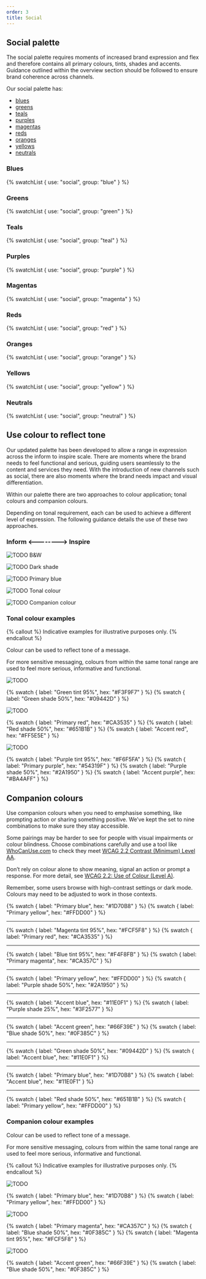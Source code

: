 ```yaml
---
order: 3
title: Social
---
```


## Social palette

The social palette requires moments of increased brand expression and flex and therefore contains all primary colours, tints, shades and accents. Guidance outlined within the overview section should be followed to ensure brand coherence across channels.

Our social palette has:
 
- [blues](#blues)
- [greens](#greens)
- [teals](#teals)
- [purples](#purples)
- [magentas](#magentas)
- [reds](#reds)
- [oranges](#oranges)
- [yellows](#yellows)
- [neutrals](#neutrals)

### <a name="blues"></a>Blues

{% swatchList { use: "social", group: "blue" } %}

### <a name="greens"></a>Greens

{% swatchList { use: "social", group: "green" } %}

### <a name="teals"></a>Teals

{% swatchList { use: "social", group: "teal" } %}

### <a name="purples"></a>Purples

{% swatchList { use: "social", group: "purple" } %}

### <a name="magentas"></a>Magentas

{% swatchList { use: "social", group: "magenta" } %}

### <a name="reds"></a>Reds

{% swatchList { use: "social", group: "red" } %}

### <a name="oranges"></a>Oranges

{% swatchList { use: "social", group: "orange" } %}

### <a name="yellows"></a>Yellows

{% swatchList { use: "social", group: "yellow" } %}

### <a name="neutrals"></a>Neutrals

{% swatchList { use: "social", group: "neutral" } %}

## Use colour to reflect tone

Our updated palette has been developed to allow a range in expression across the inform to inspire scale. There are moments where the brand needs to feel functional and serious, guiding users seamlessly to the content and services they need. With the introduction of new channels such as social, there are also moments where the brand needs impact and visual differentiation.

Within our palette there are two approaches to colour application; tonal colours and companion colours.

Depending on tonal requirement, each can be used to achieve a different level of expression. The following guidance details the use of these two approaches.

<!-- Obviously, that's not the right heading, needs proper design -->

### Inform <--------> Inspire

![TODO](./tone-black-and-white.png)
B&W

![TODO](./tone-dark-shade.png)
Dark shade

![TODO](./tone-primary-blue.png)
Primary blue

![TODO](./tone-tonal-colour.png)
Tonal colour

![TODO](./tone-companion-colour.png)
Companion colour

### Tonal colour examples

{% callout %}
Indicative examples for illustrative purposes only.
{% endcallout %}

Colour can be used to reflect tone of a message.

For more sensitive messaging, colours from within the same tonal range are used to feel more serious, informative and functional.

![TODO](./example-tonal-1.png)

{% swatch { label: "Green tint 95%", hex: "#F3F9F7" } %}
{% swatch { label: "Green shade 50%", hex: "#09442D" } %}

![TODO](./example-tonal-2.png)

{% swatch { label: "Primary red", hex: "#CA3535" } %}
{% swatch { label: "Red shade 50%", hex: "#651B1B" } %}
{% swatch { label: "Accent red", hex: "#FF5E5E" } %}

![TODO](./example-tonal-3.png)

{% swatch { label: "Purple tint 95%", hex: "#F6F5FA" } %}
{% swatch { label: "Primary purple", hex: "#54319F" } %}
{% swatch { label: "Purple shade 50%", hex: "#2A1950" } %}
{% swatch { label: "Accent purple", hex: "#BA4AFF" } %}

## Companion colours

Use companion colours when you need to emphasise something, like prompting action or sharing something positive. We’ve kept the set to nine combinations to make sure they stay accessible.

Some pairings may be harder to see for people with visual impairments or colour blindness. Choose combinations carefully and use a tool like [WhoCanUse.com](https://www.whocanuse.com/) to check they meet [WCAG 2.2 Contrast (Minimum) Level AA](https://www.w3.org/WAI/WCAG22/Understanding/contrast-minimum.html).

Don’t rely on colour alone to show meaning, signal an action or prompt a response. For more detail, see [WCAG 2.2: Use of Colour (Level A)](https://www.w3.org/WAI/WCAG22/Understanding/use-of-color.html).

Remember, some users browse with high-contrast settings or dark mode. Colours may need to be adjusted to work in those contexts.

<!-- the horizontal lines should not be there, but I added those temporarily to make groups clearer -->

{% swatch { label: "Primary blue", hex: "#1D70B8" } %}
{% swatch { label: "Primary yellow", hex: "#FFDD00" } %}

---

{% swatch { label: "Magenta tint 95%", hex: "#FCF5F8" } %}
{% swatch { label: "Primary red", hex: "#CA3535" } %}

---

{% swatch { label: "Blue tint 95%", hex: "#F4F8FB" } %}
{% swatch { label: "Primary magenta", hex: "#CA357C" } %}

---

{% swatch { label: "Primary yellow", hex: "#FFDD00" } %}
{% swatch { label: "Purple shade 50%", hex: "#2A1950" } %}

---

{% swatch { label: "Accent blue", hex: "#11E0F1" } %}
{% swatch { label: "Purple shade 25%", hex: "#3F2577" } %}

---

{% swatch { label: "Accent green", hex: "#66F39E" } %}
{% swatch { label: "Blue shade 50%", hex: "#0F385C" } %}

---

{% swatch { label: "Green shade 50%", hex: "#09442D" } %}
{% swatch { label: "Accent blue", hex: "#11E0F1" } %}

---

{% swatch { label: "Primary blue", hex: "#1D70B8" } %}
{% swatch { label: "Accent blue", hex: "#11E0F1" } %}

---

{% swatch { label: "Red shade 50%", hex: "#651B1B" } %}
{% swatch { label: "Primary yellow", hex: "#FFDD00" } %}

### Companion colour examples

Colour can be used to reflect tone of a message.

For more sensitive messaging, colours from within the same tonal range are used to feel more serious, informative and functional.

{% callout %}
Indicative examples for illustrative purposes only.
{% endcallout %}

![TODO](./example-companion-1.png)

{% swatch { label: "Primary blue", hex: "#1D70B8" } %}
{% swatch { label: "Primary yellow", hex: "#FFDD00" } %}

![TODO](./example-companion-2.png)

{% swatch { label: "Primary magenta", hex: "#CA357C" } %}
{% swatch { label: "Blue shade 50%", hex: "#0F385C" } %}
{% swatch { label: "Magenta tint 95%", hex: "#FCF5F8" } %}

![TODO](./example-companion-3.png)

{% swatch { label: "Accent green", hex: "#66F39E" } %}
{% swatch { label: "Blue shade 50%", hex: "#0F385C" } %}
